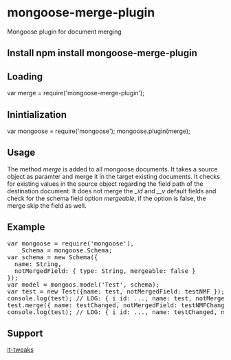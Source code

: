 # mongoose-merge-plugin

Mongoose plugin for document merging

## Install npm install mongoose-merge-plugin

## Loading

  var merge = require('mongoose-merge-plugin');

## Inintialization

  var mongoose = require('mongoose');
  mongoose.plugin(merge);

## Usage

The method <i>merge</i> is added to all mongoose documents. It takes a source object as paramter and merge it in the target existing documents. It checks for existing values in the source object regarding the field path of the destination document.
It does not merge the <i>\_id</i> and <i>\_\_v</i> default fields and check for the schema field option <i>mergeable</i>, if the option is false, the merge skip the field as well.

## Example

<pre>
var mongoose = require('mongoose'),
    Schema = mongoose.Schema;
var schema = new Schema({
  name: String,
  notMergedField: { type: String, mergeable: false }
});
var model = mongoos.model('Test', schema);
var test = new Test({name: test, notMergedField: testNMF });
console.log(test); // LOG: { i_id: ..., name: test, notMergedField: testNMF ...}
test.merge({ name: testChanged, notMergedField: testNMFChanged });
console.log(test); // LOG: { i_id: ..., name: testChanged, notMergedField: testNMF ...}
</pre>

## Support

<a href="http://www.it-tweaks.com/" target="_blank">it-tweaks</a>

